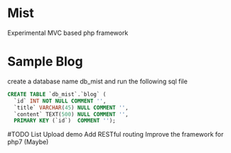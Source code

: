 # Mist
Experimental MVC based php framework

# Sample Blog

create a database name db_mist and run the following sql file

```sql
CREATE TABLE `db_mist`.`blog` (
  `id` INT NOT NULL COMMENT '',
  `title` VARCHAR(45) NULL COMMENT '',
  `content` TEXT(500) NULL COMMENT '',
  PRIMARY KEY (`id`)  COMMENT '');
```

#TODO List
Upload demo
Add RESTful routing
Improve the framework for php7 (Maybe)

